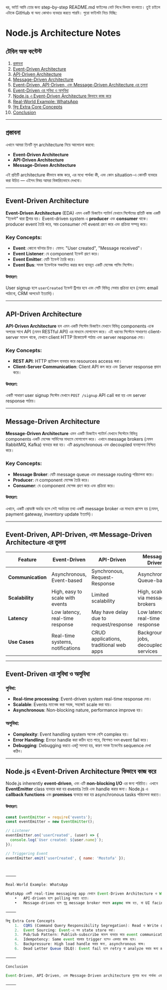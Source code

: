 ধর, ভাই! আমি তোর জন্য step-by-step README.md ফাইলের নোট লিখে দিলাম বাংলাতে। তুই চাইলে এটাকে GitHub বা অন্য কোথাও ব্যবহার করতে পারবি। পুরো ফাইলটা নিচে দিচ্ছি:

# Node.js Architecture Notes

## টেবিল অফ কন্টেন্ট

1. [প্রস্তাবনা](#প্রস্তাবনা)
2. [Event-Driven Architecture](#event-driven-architecture)
3. [API-Driven Architecture](#api-driven-architecture)
4. [Message-Driven Architecture](#message-driven-architecture)
5. [Event-Driven, API-Driven, এবং Message-Driven Architecture এর তুলনা](#event-driven-api-driven-এবং-message-driven-architecture-এর-তুলনা)
6. [Event-Driven এর সুবিধা ও অসুবিধা](#event-driven-এর-সুবিধা-ও-অসুবিধা)
7. [Node.js এ Event-Driven Architecture কিভাবে কাজ করে](#nodejs-এ-event-driven-architecture-কিভাবে-কাজ-করেএ)
8. [Real-World Example: WhatsApp](#real-world-example-whatsapp)
9. [কিছু Extra Core Concepts](#কিছু-extra-core-concepts)
10. [Conclusion](#conclusion)

---

## প্রস্তাবনা

এখানে আমরা তিনটি মূল architecture নিয়ে আলোচনা করবো:

- **Event-Driven Architecture**
- **API-Driven Architecture**
- **Message-Driven Architecture**

এই প্রতিটি architecture কীভাবে কাজ করে, এর মধ্যে পার্থক্য কী, এবং কোন situation-এ কোনটি ব্যবহার করা উচিত — এইসব বিষয় আমরা বিস্তারিতভাবে দেখবো।

---

## Event-Driven Architecture

**Event-Driven Architecture** (EDA) এমন একটি ডিজাইন প্যাটার্ন যেখানে সিস্টেমের প্রতিটি কাজ একটি "ইভেন্ট" দ্বারা ট্রিগার হয়। Event-driven system এ **producer** এবং **consumer** থাকে। producer event তৈরি করে, আর consumer সেই event গ্রহণ করে এবং প্রক্রিয়া সম্পন্ন করে।

### Key Concepts:
- **Event**: কোনো ঘটনার চিহ্ন। যেমন: "User created", "Message received"।
- **Event Listener**: যে component ইভেন্ট গ্রহণ করে।
- **Event Emitter**: যেটি ইভেন্ট তৈরি করে।
- **Event Bus**: সমস্ত ইভেন্টকে সঞ্চালিত করার জন্য ব্যবহৃত একটি মেসেজ পাসিং সিস্টেম।

#### উদাহরণ:
User signup হলে `userCreated` ইভেন্ট ট্রিগার হবে এবং সেটি বিভিন্ন সেবায় প্রক্রিয়া হবে (যেমন: email পাঠানো, CRM আপডেট ইত্যাদি)।

---

## API-Driven Architecture

**API-Driven Architecture** হল এমন একটি সিস্টেম ডিজাইন যেখানে বিভিন্ন components একে অপরের সাথে API (যেমন RESTful API) এর মাধ্যমে যোগাযোগ করে। এই ধরনের সিস্টেমে সাধারণত client-server মডেল থাকে, যেখানে client HTTP রিকোয়েস্ট পাঠায় এবং server response দেয়।

### Key Concepts:
- **REST API**: HTTP প্রটোকল ব্যবহার করে resources access করা।
- **Client-Server Communication**: Client API কল করে এবং Server response প্রদান করে।

#### উদাহরণ:
একটি সাধারণ user signup সিস্টেম যেখানে `POST /signup` API call করা হয় এবং server response পাঠায়।

---

## Message-Driven Architecture

**Message-Driven Architecture** এমন একটি ডিজাইন প্যাটার্ন যেখানে সিস্টেমে বিভিন্ন components একটি মেসেজ সার্ভিসের মাধ্যমে যোগাযোগ করে। এখানে message brokers (যেমন RabbitMQ, Kafka) ব্যবহার করা হয়। এটি asynchronous এবং decoupled ব্যবস্থাপনা নিশ্চিত করে।

### Key Concepts:
- **Message Broker**: যেটি message queue এবং message routing পরিচালনা করে।
- **Producer**: যে component মেসেজ তৈরি করে।
- **Consumer**: যে component মেসেজ গ্রহণ করে এবং প্রক্রিয়া করে।

#### উদাহরণ:
এখানে, একটি প্রোডাক্ট অর্ডার হলে সেই অর্ডারের তথ্য একটি message broker এর মাধ্যমে প্রসেস হয় (যেমন, payment gateway, inventory update ইত্যাদি)।

---

## Event-Driven, API-Driven, এবং Message-Driven Architecture এর তুলনা

| Feature                   | Event-Driven                       | API-Driven                        | Message-Driven                     |
|---------------------------|------------------------------------|-----------------------------------|------------------------------------|
| **Communication**          | Asynchronous, Event-based          | Synchronous, Request-Response     | Asynchronous, Queue-based          |
| **Scalability**            | High, easy to scale with events    | Limited scalability               | High, scales via message brokers  |
| **Latency**                | Low latency, real-time response    | May have delay due to request/response | Low latency, real-time response  |
| **Use Cases**              | Real-time systems, notifications   | CRUD applications, traditional web apps | Background jobs, decoupled services|

---

## Event-Driven এর সুবিধা ও অসুবিধা

### সুবিধা:
- **Real-time processing**: Event-driven system real-time response দেয়।
- **Scalable**: Events ম্যানেজ করা সহজ, সহজেই scale করা যায়।
- **Asynchronous**: Non-blocking nature, performance improve হয়।

### অসুবিধা:
- **Complexity**: Event handling system অনেক বেশি complex হয়।
- **Error Handling**: Error handle করা কঠিন হতে পারে, বিশেষত যখন event fail করে।
- **Debugging**: Debugging করতে একটু সমস্যা হয়, কারণ সমস্ত ইভেন্টের sequence দেখা কঠিন।

---

## Node.js এ Event-Driven Architecture কিভাবে কাজ করে

Node.js inherently **event-driven**, এবং এটি **non-blocking I/O** এর জন্য পরিচিত। এখানে **EventEmitter** class ব্যবহার করা হয় events তৈরি এবং handle করার জন্য। Node.js এ **callback functions** এবং **promises** ব্যবহার করা হয় asynchronous tasks পরিচালনা করতে।

#### উদাহরণ:

```javascript
const EventEmitter = require('events');
const eventEmitter = new EventEmitter();

// Listener
eventEmitter.on('userCreated', (user) => {
  console.log(`User created: ${user.name}`);
});

// Triggering Event
eventEmitter.emit('userCreated', { name: 'Mostofa' });



⸻

Real-World Example: WhatsApp

WhatsApp একটি real-time messaging app যেখানে Event-Driven Architecture ও WebSocket ব্যবহার করা হয়। যখন একজন ইউজার মেসেজ পাঠায়, তা সাথে সাথে অন্য ইউজারের কাছে চলে যায়।
	•	API-driven হলে polling করতে হতো।
	•	Message-driven হলে শুধু message broker মাধ্যমে async কাজ হত, যা UI facing task-এর জন্য less efficient।

⸻

কিছু Extra Core Concepts
	1.	CQRS (Command Query Responsibility Segregation): Read ও Write operation আলাদা করা।
	2.	Event Sourcing: Event-এ সব state store করা।
	3.	Pub/Sub Pattern: Publish-subscribe মডেল ব্যবহার করে event communication।
	4.	Idempotency: Same event বারবার trigger হলেও একবার কাজ হবে।
	5.	Backpressure: High load handle করার জন্য, asynchronous কাজ।
	6.	Dead Letter Queue (DLQ): Event fail হলে retry বা analyze করার জন্য message store করা।

⸻

Conclusion

Event-Driven, API-Driven, এবং Message-Driven architecture গুলোর মধ্যে পার্থক্য এবং সুবিধা/অসুবিধা দেখে, আমরা বুঝতে পারি কোন architecture কোন situation-এ সবচেয়ে উপযুক্ত হবে। Event-Driven architecture real-time system এর জন্য বেশি উপযোগী, যখন API-Driven এবং Message-Driven architectures backend এবং decoupling ব্যবস্থায় গুরুত্বপূর্ণ।

⸻